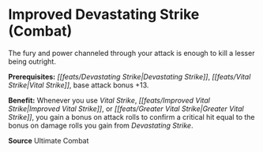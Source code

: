 ﻿---
cssclass: [feats]

---
# Improved Devastating Strike (Combat)

The fury and power channeled through your attack is enough to kill a lesser being outright.

**Prerequisites:** _[[feats/Devastating Strike|Devastating Strike]]_, _[[feats/Vital Strike|Vital Strike]]_, base attack bonus +13.

**Benefit:** Whenever you use _Vital Strike_, _[[feats/Improved Vital Strike|Improved Vital Strike]]_, or _[[feats/Greater Vital Strike|Greater Vital Strike]]_, you gain a bonus on attack rolls to confirm a critical hit equal to the bonus on damage rolls you gain from _Devastating Strike_.

**Source** Ultimate Combat
